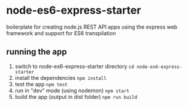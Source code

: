 # node-es6-express-starter

boilerplate for creating node.js REST API apps using the express web framework 
and support for ES6 transpilation

## running the app

1. switch to node-es6-express-starter directory `cd node-es6-express-starter`
2. install the dependencies `npm install`
3. test the app `npm test`
3. run in "dev" mode (using nodemon) `npm start`
4. build the app (output in dist folder) `npm run build`

